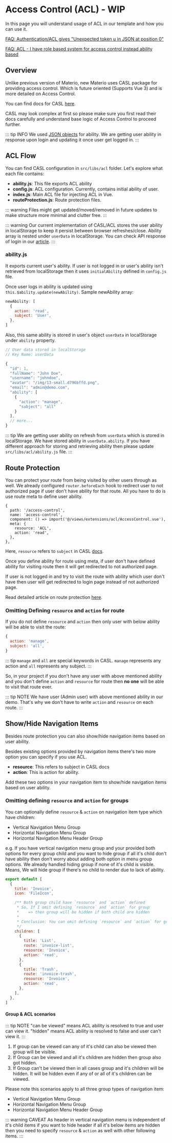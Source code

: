 # Access Control (ACL) - WIP

In this page you will understand usage of ACL in our template and how you can use it.

[FAQ: Authentication/ACL gives "Unexpected token u in JSON at position 0"](/faq/#authentication-acl-gives-unexpected-token-u-in-json-at-position-0)

[FAQ: ACL - I have role based system for access control instead ability based](/faq/#acl-i-have-role-based-system-for-access-control-instead-ability-based)

## Overview

Unlike previous version of Materio, new Materio uses CASL package for providing access control. Which is future oriented (Supports Vue 3) and is more detailed on Access Control.

You can find docs for CASL [here](https://casl.js.org/v5/en/guide/intro).

CASL may look complex at first so please make sure you first read their docs carefully and understand base logic of Access Control to proceed further.

::: tip INFO
We used [JSON objects](https://casl.js.org/v5/en/guide/define-rules#json-objects) for ability. We are getting user ability in response upon login and updating it once user get logged in.
:::

## ACL Flow

You can find CASL configuration in `src/libs/acl` folder. Let's explore what each file contains:

- **ability.js**: This file exports ACL ability
- **config.js**: ACL configuration. Currently, contains initial ability of user.
- **index.js**: Main ACL file for injecting ACL in Vue.
- **routeProtection.js**: Route protection files.

::: warning
Files might get updated/moved/removed in future updates to make structure more minimal and clutter free.
:::

::: warning
Our current implementation of CASL/ACL stores the user ability in localStorage to keep it persist between browser refreshes/close. Ability array is nested under `userData` in localStorage. You can check API response of login in our [article](/articles/frontend-authentication-flow.md#login).
:::

### ability.js

It exports current user's ability. If user is not logged in or user's ability isn't retrieved from localStorage then it uses `initialAbility` defined in `config.js` file.

Once user logs in ability is updated using `this.$ability.update(newAbility)`. Sample newAbility array:

```js
newAbility: [
  {
    action: 'read',
    subject: 'User',
  },
]
```

Also, this same ability is stored in user's object `userData` in localStorage under `ability` property.

```js
// User data stored in localStorage
// Key Name: userData

{
  "id": 1,
  "fullName": "John Doe",
  "username": "johndoe",
  "avatar": "/img/13-small.d796bffd.png",
  "email": "admin@demo.com",
  "ability": [
    {
      "action": "manage",
      "subject": "all"
    }
  ],
  // more...
}
```

::: tip
We are getting user ability on refresh from `userData` which is stored in localStorage. We have stored ability in `userData.ability`. If you have different approach for storing and retrieving ability then please update `src/libs/acl/ability.js` file.
:::

## Route Protection

You can protect your route from being visited by other users through as well. We already configured `router.beforeEach` hook to redirect user to not authorized page if user don't have ability for that route. All you have to do is use route meta to define user ability.

```js{6,7}
{
  path: '/access-control',
  name: 'access-control',
  component: () => import('@/views/extensions/acl/AccessControl.vue'),
  meta: {
    resource: 'ACL',
    action: 'read',
  },
},
```

Here, `resource` refers to `subject` in CASL [docs](https://casl.js.org/v5/en/guide/intro#basics).

Once you define ability for route using meta, if user don't have defined ability for visiting route then it will get redirected to not authorized page.

If user is not logged in and try to visit the route with ability which user don't have then user will get redirected to login page instead of not authorized page.

Read detailed article on route protection [here](/articles/how-to-add-acl-in-starter-kit.md).

### Omitting Defining `resource` and `action` for route

If you do not define `resource` and `action` then only user with below ability will be able to visit the route:

```js
{
  action: 'manage',
  subject: 'all',
}
```

::: tip
`manage` and `all` are special keywords in CASL. `manage` represents any action and `all` represents any subject.
:::

So, in your project if you don't have any user with above mentioned ability and you don't define `action` and `resource` for route then **no one** will be able to visit that route ever.

::: tip NOTE
We have user (Admin user) with above mentioned ability in our demo. That's why we don't have to write `action` and `resource` on each route.
:::

## Show/Hide Navigation Items

Besides route protection you can also show/hide navigation items based on user ability.

Besides existing options provided by navigation items there's two more option you can specify if you use ACL.

- **resource**: This refers to subject in CASL docs
- **action**: This is action for ability.

Add these two options in your navigation item to show/hide navigation items based on user ability.

### Omitting defining `resource` and `action` for groups

You can optionally define `resource` & `action` on navigation item type which have children:

- Vertical Navigation Menu Group
- Horizontal Navigation Menu Group
- Horizontal Navigation Menu Header Group

e.g. If you have vertical navigation menu group and your provided both options for every group child and you want to hide group if all it's child don't have ability then don't worry about adding both option in menu group options. We already handled hiding group if none of it's child is visible. Means, We will hide group if there's no child to render due to lack of ability.

```js
export default [
  {
    title: 'Invoice',
    icon: 'FileIcon',

    /** Both group child have `resource` and `action` defined
     * So, If I omit defining `resource` and `action` for group
     *    => then group will be hidden if both child are hidden
     *
     * Conclusion: You can omit defining `resource` and `action` for group if you want this kind of behavior
     */
    children: [
      {
        title: 'List',
        route: 'invoice-list',
        resource: 'Invoice',
        action: 'read',
      },
      {
        title: 'Trash',
        route: 'invoice-trash',
        resource: 'Invoice',
        action: 'read',
      },
    ],
  },
]
```

#### Group & ACL scenarios

::: tip NOTE
"can be viewed" means ACL ability is resolved to true and user can view it.
"hidden" means ACL ability is resolved to false and user can't view it.
:::

1. If group can be viewed can any of it's child can also be viewed then group will be visible.
2. If Group can be viewed and all it's children are hidden then group also got hidden.
3. If Group can't be viewed then in all cases group and it's children will be hidden. It will be hidden even if any of or all of it's children can be viewed.

Please note this scenarios apply to all three group types of navigation item:

- Vertical Navigation Menu Group
- Horizontal Navigation Menu Group
- Horizontal Navigation Menu Header Group

::: warning CAVEAT
As header in vertical navigation menu is independent of it's child items if you want to hide header if all it's below items are hidden then you need to specify `resource` & `action` as well with other following items.
:::
